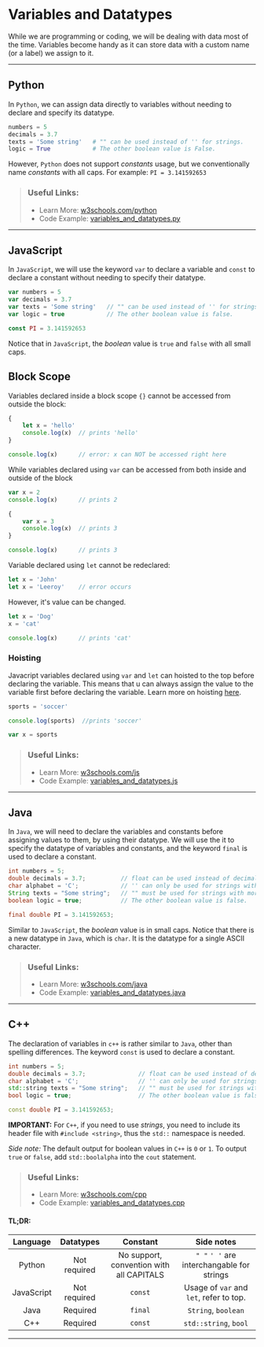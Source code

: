 #  **Variables and Datatypes**

While we are programming or coding, we will be dealing with data most of the time. Variables become handy as it can store data with a custom name (or a label) we assign to it.

---

## **Python**

In `Python`, we can assign data directly to variables without needing to declare and specify its datatype.

```py
numbers = 5
decimals = 3.7
texts = 'Some string'   # "" can be used instead of '' for strings.
logic = True            # The other boolean value is False.
```

However, `Python` does not support *constants* usage, but we conventionally name *constants* with all caps. For example: `PI = 3.141592653`

> ### **Useful Links:**
> 
> * Learn More: [w3schools.com/python](https://www.w3schools.com/python/python_variables.asp)
> * Code Example: [variables_and_datatypes.py](https://github.com/LimJY03/SyntaxComparison/blob/main/01.%20Variables%20and%20Datatypes/Sample%20Codes/variables_and_datatypes.py)

---

## **JavaScript**

In `JavaScript`, we will use the keyword `var` to declare a variable and `const` to declare a constant without needing to specify their datatype.

```js
var numbers = 5
var decimals = 3.7
var texts = 'Some string'   // "" can be used instead of '' for strings.
var logic = true            // The other boolean value is false.

const PI = 3.141592653
```

Notice that in `JavaScript`, the *boolean* value is `true` and `false` with all small caps.


##  **Block Scope**
Variables declared inside a block scope `{}` cannot be accessed from outside the block:

```js
{
    let x = 'hello'
    console.log(x)  // prints 'hello'
}

console.log(x)      // error: x can NOT be accessed right here

```

While variables declared using `var` can be accessed from both inside and outside of the block

```js
var x = 2
console.log(x)      // prints 2

{
    var x = 3
    console.log(x)  // prints 3
}

console.log(x)      // prints 3
```

Variable declared using `let` cannot be redeclared:

``` js
let x = 'John'
let x = 'Leeroy'    // error occurs
```
However, it's value can be changed.

```js
let x = 'Dog'
x = 'cat'

console.log(x)      // prints 'cat'
```

###  **Hoisting**

Javacript variables declared using ```var``` and ```let``` can hoisted to the top before declaring the variable. This means that u can always assign the value to the variable first before declaring the variable. Learn more on hoisting [here](https://www.w3schools.com/js/js_hoisting.asp).

```js
sports = 'soccer'

console.log(sports)  //prints 'soccer'

var x = sports
```

> ### **Useful Links:**
> 
> * Learn More: [w3schools.com/js](https://www.w3schools.com/js/js_variables.asp)
> * Code Example: [variables_and_datatypes.js](https://github.com/LimJY03/SyntaxComparison/blob/main/01.%20Variables%20and%20Datatypes/Sample%20Codes/variables_and_datatypes.js)

---

## **Java**

In `Java`, we will need to declare the variables and constants before assigning values to them, by using their datatype. We will use the it to specify the datatype of variables and constants, and the keyword `final` is used to declare a constant.

```java
int numbers = 5;
double decimals = 3.7;          // float can be used instead of decimals.
char alphabet = 'C';            // '' can only be used for strings with only one character.
String texts = "Some string";   // "" must be used for strings with more than one character.
boolean logic = true;           // The other boolean value is false.

final double PI = 3.141592653;
```

Similar to `JavaScript`, the *boolean* value is in small caps. Notice that there is a new datatype in `Java`, which is `char`. It is the datatype for a single ASCII character. 

> ### **Useful Links:**
> 
> * Learn More: [w3schools.com/java](https://www.w3schools.com/java/java_variables.asp)
> * Code Example: [variables_and_datatypes.java](https://github.com/LimJY03/SyntaxComparison/blob/main/01.%20Variables%20and%20Datatypes/Sample%20Codes/variables_and_datatypes.java)

---

## **C++**

The declaration of variables in `c++` is rather similar to `Java`, other than spelling differences. The keyword `const` is used to declare a constant.

```c++
int numbers = 5;
double decimals = 3.7;               // float can be used instead of decimals too.
char alphabet = 'C';                 // '' can only be used for strings with only one character.
std::string texts = "Some string";   // "" must be used for strings with more than one character. And the 'S' is in lower case.
bool logic = true;                   // The other boolean value is false. And its only "bool" in constrast with "boolean" in Java

const double PI = 3.141592653;
```

**IMPORTANT:** For `C++`, if you need to use *strings*, you need to include its header file with `#include <string>`, thus the `std::` namespace is needed.

*Side note:* The default output for boolean values in `C++` is `0` or `1`. To output `true` or `false`, add `std::boolalpha` into the `cout` statement.

> ### **Useful Links:**
> 
> * Learn More: [w3schools.com/cpp](https://www.w3schools.com/cpp/cpp_data_types.asp)
> * Code Example: [variables_and_datatypes.cpp](https://github.com/LimJY03/SyntaxComparison/blob/main/01.%20Variables%20and%20Datatypes/Sample%20Codes/variables_and_datatypes.cpp)

#### TL;DR:

| Language | Datatypes | Constant | Side notes |
| :---: | :---: | :---: | :---: |
| Python | Not required | No support, convention with all CAPITALS |`" "` `' '` are interchangable for strings |
| JavaScript | Not required | `const` | Usage of `var` and `let`, refer to top. |
| Java | Required | `final` | `String`, `boolean` |
| C++ | Required | `const` | `std::string`, `bool` |

---
